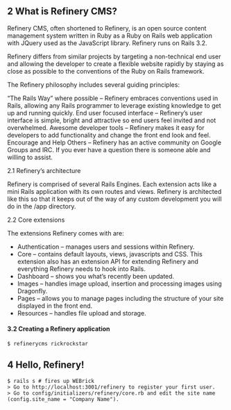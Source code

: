 ## 2 What is Refinery CMS?

Refinery CMS, often shortened to Refinery, is an open source content management system written in Ruby as a Ruby on Rails web application with JQuery used as the JavaScript library. Refinery runs on Rails 3.2.

Refinery differs from similar projects by targeting a non-technical end user and allowing the developer to create a flexible website rapidly by staying as close as possible to the conventions of the Ruby on Rails framework.

The Refinery philosophy includes several guiding principles:

“The Rails Way” where possible – Refinery embraces conventions used in Rails, allowing any Rails programmer to leverage existing knowledge to get up and running quickly.
End user focused interface – Refinery’s user interface is simple, bright and attractive so end users feel invited and not overwhelmed.
Awesome developer tools – Refinery makes it easy for developers to add functionality and change the front end look and feel.
Encourage and Help Others – Refinery has an active community on Google Groups and IRC. If you ever have a question there is someone able and willing to assist.

2.1 Refinery’s architecture

Refinery is comprised of several Rails Engines. Each extension acts like a mini Rails application with its own routes and views. Refinery is architected like this so that it keeps out of the way of any custom development you will do in the /app directory.

2.2 Core extensions

The extensions Refinery comes with are:

- Authentication – manages users and sessions within Refinery.
- Core – contains default layouts, views, javascripts and CSS. This extension also has an extension API for extending Refinery and everything Refinery needs to hook into Rails.
- Dashboard – shows you what’s recently been updated.
- Images – handles image upload, insertion and processing images using Dragonfly.
- Pages – allows you to manage pages including the structure of your site displayed in the front end.
- Resources – handles file upload and storage.

#### 3.2 Creating a Refinery application

	$ refinerycms rickrockstar

## 4 Hello, Refinery!

	$ rails s # fires up WEBrick
	> Go to http://localhost:3001/refinery to register your first user.
	> Go to config/initializers/refinery/core.rb and edit the site name (config.site_name = "Company Name").


























